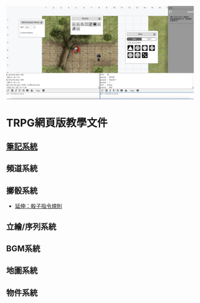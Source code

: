 ![筆記控制台](../../img/screen-shot.png)

# TRPG網頁版教學文件



## [筆記系統](./note.md)

## 頻道系統

## 擲骰系統

- [延伸：骰子指令規則](roll.md)

## 立繪/序列系統

## BGM系統

## 地圖系統

## 物件系統
